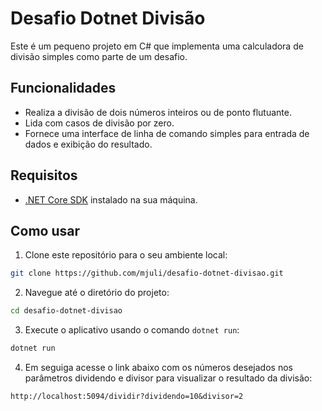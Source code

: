 # Desafio Dotnet Divisão

Este é um pequeno projeto em C# que implementa uma calculadora de divisão simples como parte de um desafio.

## Funcionalidades

- Realiza a divisão de dois números inteiros ou de ponto flutuante.
- Lida com casos de divisão por zero.
- Fornece uma interface de linha de comando simples para entrada de dados e exibição do resultado.

## Requisitos

- [.NET Core SDK](https://dotnet.microsoft.com/download) instalado na sua máquina.

## Como usar

1. Clone este repositório para o seu ambiente local:

```bash
git clone https://github.com/mjuli/desafio-dotnet-divisao.git
```

2. Navegue até o diretório do projeto:

```bash
cd desafio-dotnet-divisao
```

3. Execute o aplicativo usando o comando `dotnet run`:

```bash
dotnet run
```

4. Em seguiga acesse o link abaixo com os números desejados nos parâmetros dividendo e divisor para visualizar o resultado da divisão:
```
http://localhost:5094/dividir?dividendo=10&divisor=2
```

